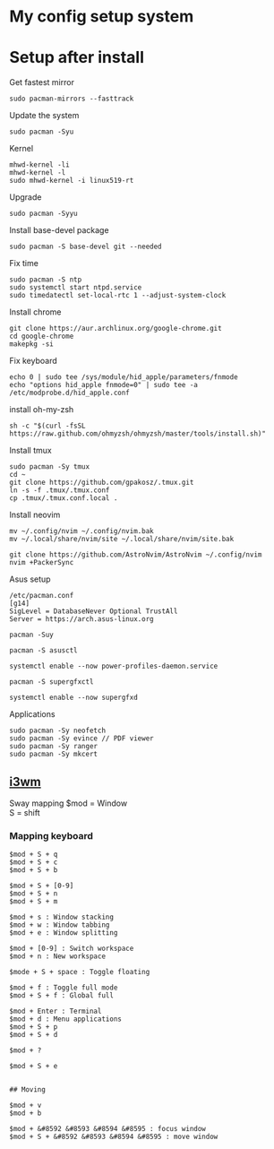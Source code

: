 # My config setup system 

# Setup after install

Get fastest mirror
```
sudo pacman-mirrors --fasttrack
```

Update the system
```
sudo pacman -Syu
```

Kernel
```
mhwd-kernel -li
mhwd-kernel -l
sudo mhwd-kernel -i linux519-rt
```

Upgrade
```
sudo pacman -Syyu
```

Install base-devel package
```
sudo pacman -S base-devel git --needed 
```

Fix time
```
sudo pacman -S ntp
sudo systemctl start ntpd.service
sudo timedatectl set-local-rtc 1 --adjust-system-clock

```

Install chrome
```
git clone https://aur.archlinux.org/google-chrome.git
cd google-chrome
makepkg -si
```

Fix keyboard
```
echo 0 | sudo tee /sys/module/hid_apple/parameters/fnmode
echo "options hid_apple fnmode=0" | sudo tee -a /etc/modprobe.d/hid_apple.conf
```

install oh-my-zsh
```
sh -c "$(curl -fsSL https://raw.github.com/ohmyzsh/ohmyzsh/master/tools/install.sh)"
```

Install tmux
```
sudo pacman -Sy tmux
cd ~
git clone https://github.com/gpakosz/.tmux.git
ln -s -f .tmux/.tmux.conf
cp .tmux/.tmux.conf.local .
```

Install neovim 
```
mv ~/.config/nvim ~/.config/nvim.bak
mv ~/.local/share/nvim/site ~/.local/share/nvim/site.bak

git clone https://github.com/AstroNvim/AstroNvim ~/.config/nvim
nvim +PackerSync
```

Asus setup
```
/etc/pacman.conf
[g14]
SigLevel = DatabaseNever Optional TrustAll
Server = https://arch.asus-linux.org

pacman -Suy

pacman -S asusctl

systemctl enable --now power-profiles-daemon.service

pacman -S supergfxctl

systemctl enable --now supergfxd
```

Applications
```
sudo pacman -Sy neofetch
sudo pacman -Sy evince // PDF viewer
sudo pacman -Sy ranger 
sudo pacman -Sy mkcert

```

## [i3wm](https://i3wm.org/docs/refcard.html)
Sway mapping
$mod = Window  
S = shift  

### Mapping keyboard
```
$mod + S + q
$mod + S + c 
$mod + S + b

$mod + S + [0-9]
$mod + S + n
$mod + S + m

$mod + s : Window stacking
$mod + w : Window tabbing
$mod + e : Window splitting

$mod + [0-9] : Switch workspace
$mod + n : New workspace

$mode + S + space : Toggle floating

$mod + f : Toggle full mode
$mod + S + f : Global full

$mod + Enter : Terminal
$mod + d : Menu applications
$mod + S + p 
$mod + S + d

$mod + ?

$mod + S + e


## Moving 

$mod + v
$mod + b

$mod + &#8592 &#8593 &#8594 &#8595 : focus window
$mod + S + &#8592 &#8593 &#8594 &#8595 : move window


```


